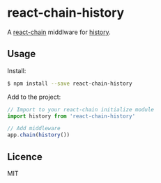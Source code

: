 # react-chain-history

A [react-chain](https://github.com/aranja/react-chain) middlware for [history](https://github.com/reacttraining/history).

## Usage

Install:

```sh
$ npm install --save react-chain-history
```

Add to the project:


```js
// Import to your react-chain initialize module
import history from 'react-chain-history'

// Add middleware
app.chain(history())
```

## Licence
MIT
